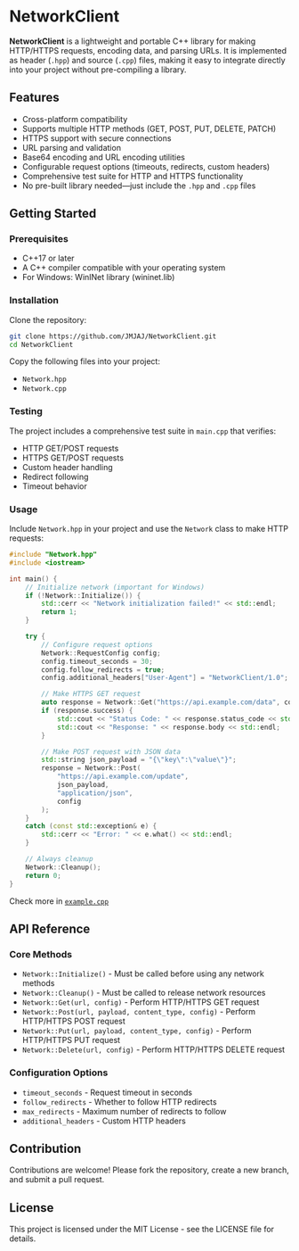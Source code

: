 # NetworkClient

**NetworkClient** is a lightweight and portable C++ library for making HTTP/HTTPS requests, encoding data, and parsing URLs. It is implemented as header (`.hpp`) and source (`.cpp`) files, making it easy to integrate directly into your project without pre-compiling a library.

## Features
- Cross-platform compatibility
- Supports multiple HTTP methods (GET, POST, PUT, DELETE, PATCH)
- HTTPS support with secure connections
- URL parsing and validation
- Base64 encoding and URL encoding utilities
- Configurable request options (timeouts, redirects, custom headers)
- Comprehensive test suite for HTTP and HTTPS functionality
- No pre-built library needed—just include the `.hpp` and `.cpp` files

## Getting Started

### Prerequisites
- C++17 or later
- A C++ compiler compatible with your operating system
- For Windows: WinINet library (wininet.lib)

### Installation
Clone the repository:
```bash
git clone https://github.com/JMJAJ/NetworkClient.git
cd NetworkClient
```

Copy the following files into your project:
- `Network.hpp`
- `Network.cpp`

### Testing
The project includes a comprehensive test suite in `main.cpp` that verifies:
- HTTP GET/POST requests
- HTTPS GET/POST requests
- Custom header handling
- Redirect following
- Timeout behavior

### Usage
Include `Network.hpp` in your project and use the `Network` class to make HTTP requests:
```cpp
#include "Network.hpp"
#include <iostream>

int main() {
    // Initialize network (important for Windows)
    if (!Network::Initialize()) {
        std::cerr << "Network initialization failed!" << std::endl;
        return 1;
    }

    try {
        // Configure request options
        Network::RequestConfig config;
        config.timeout_seconds = 30;
        config.follow_redirects = true;
        config.additional_headers["User-Agent"] = "NetworkClient/1.0";

        // Make HTTPS GET request
        auto response = Network::Get("https://api.example.com/data", config);
        if (response.success) {
            std::cout << "Status Code: " << response.status_code << std::endl;
            std::cout << "Response: " << response.body << std::endl;
        }

        // Make POST request with JSON data
        std::string json_payload = "{\"key\":\"value\"}";
        response = Network::Post(
            "https://api.example.com/update",
            json_payload,
            "application/json",
            config
        );
    }
    catch (const std::exception& e) {
        std::cerr << "Error: " << e.what() << std::endl;
    }

    // Always cleanup
    Network::Cleanup();
    return 0;
}
```

Check more in [`example.cpp`](https://github.com/JMJAJ/NetworkClient/blob/main/example.cpp)

## API Reference

### Core Methods
- `Network::Initialize()` - Must be called before using any network methods
- `Network::Cleanup()` - Must be called to release network resources
- `Network::Get(url, config)` - Perform HTTP/HTTPS GET request
- `Network::Post(url, payload, content_type, config)` - Perform HTTP/HTTPS POST request
- `Network::Put(url, payload, content_type, config)` - Perform HTTP/HTTPS PUT request
- `Network::Delete(url, config)` - Perform HTTP/HTTPS DELETE request

### Configuration Options
- `timeout_seconds` - Request timeout in seconds
- `follow_redirects` - Whether to follow HTTP redirects
- `max_redirects` - Maximum number of redirects to follow
- `additional_headers` - Custom HTTP headers

## Contribution
Contributions are welcome! Please fork the repository, create a new branch, and submit a pull request.

## License
This project is licensed under the MIT License - see the LICENSE file for details.
